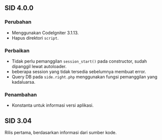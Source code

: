 ## SID 4.0.0
### Perubahan
- Menggunakan CodeIgniter 3.1.13.
- Hapus direktori `script`.

### Perbaikan
- Tidak perlu pemanggilan `session_start()` pada constructor, sudah dipanggil lewat autoloader.
- beberapa session yang tidak tersedia sebelumnya membuat error.
- Query DB pada `side.right.php` menggunakan fungsi pemanggilan yang kadaluarsa.

### Penambahan
- Konstanta untuk informasi versi aplikasi.

## SID 3.04
Rilis pertama, berdasarkan informasi dari sumber kode.
